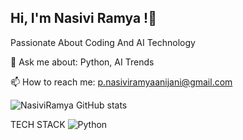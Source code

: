   ## Hi, I'm Nasivi Ramya !👋
  Passionate About Coding And AI Technology

💬 Ask me about: Python, AI Trends

📫 How to reach me: p.nasiviramyaanijani@gmail.com


![ NasiviRamya GitHub stats](https://github-readme-stats.vercel.app/api?username=Nasiviramya&show_icons=true&theme=radical)

TECH STACK
![Python](https://img.shields.io/badge/python-3670A0?style=for-the-badge&logo=python&logoColor=ffdd54)
